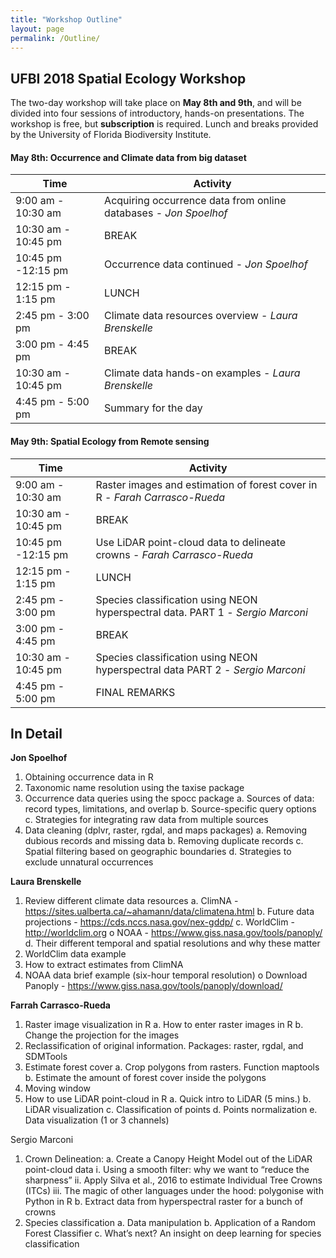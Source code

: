 ```yaml
---
title: "Workshop Outline"
layout: page
permalink: /Outline/
---
```


## UFBI 2018 Spatial Ecology Workshop

The two-day workshop will take place on **May 8th and 9th**, and will be divided into four sessions of introductory, hands-on presentations. The workshop is free, but **subscription** is required. Lunch and breaks provided by the University of Florida Biodiversity Institute.


#### May 8th: Occurrence and Climate data from big dataset

| Time  | Activity |
| ------------- | ------------- |
| 9:00 am - 10:30 am  | Acquiring occurrence data from online databases - *Jon Spoelhof*  |
| 10:30 am - 10:45 pm  | BREAK  |
| 10:45 pm -12:15 pm | Occurrence data continued - *Jon Spoelhof*  |
| 12:15 pm - 1:15 pm  | LUNCH  |
| 2:45 pm - 3:00 pm  | Climate data resources overview - *Laura Brenskelle*  |
| 3:00 pm - 4:45 pm  | BREAK  |
| 10:30 am - 10:45 pm  | Climate data hands-on examples - *Laura Brenskelle*  |
| 4:45 pm - 5:00 pm  | Summary for the day  |

#### May 9th: Spatial Ecology from Remote sensing

| Time  | Activity |
| ------------- | ------------- |
| 9:00 am - 10:30 am  | Raster images and estimation of forest cover in R - *Farah Carrasco-Rueda*  |
| 10:30 am - 10:45 pm  | BREAK  |
| 10:45 pm -12:15 pm | Use LiDAR point-cloud data to delineate crowns - *Farah Carrasco-Rueda*  |
| 12:15 pm - 1:15 pm  | LUNCH  |
| 2:45 pm - 3:00 pm  | 	Species classification using NEON hyperspectral data. PART 1 - *Sergio Marconi* |
| 3:00 pm - 4:45 pm  | BREAK  |
| 10:30 am - 10:45 pm  | Species classification using NEON hyperspectral data PART 2 - *Sergio Marconi*  |
| 4:45 pm - 5:00 pm  | FINAL REMARKS |


## In Detail

**Jon Spoelhof**
1.	Obtaining occurrence data in R
2.	Taxonomic name resolution using the taxise package
3.	Occurrence data queries using the spocc package
a.	Sources of data: record types, limitations, and overlap
b.	Source-specific query options
c.	Strategies for integrating raw data from multiple sources
4.	Data cleaning (dplvr, raster, rgdal, and maps packages)
a.	Removing dubious records and missing data
b.	Removing duplicate records
c.	Spatial filtering based on geographic boundaries
d.	Strategies to exclude unnatural occurrences

**Laura Brenskelle**
1.	Review different climate data resources
a.	ClimNA - https://sites.ualberta.ca/~ahamann/data/climatena.html
b.	Future data projections - https://cds.nccs.nasa.gov/nex-gddp/
c.	WorldClim - http://worldclim.org
o	NOAA - https://www.giss.nasa.gov/tools/panoply/
d.	Their different temporal and spatial resolutions and why these matter
2.	WorldClim data example
3.	How to extract estimates from ClimNA
4.	NOAA data brief example (six-hour temporal resolution)
o	Download Panoply - https://www.giss.nasa.gov/tools/panoply/download/

**Farrah Carrasco-Rueda**
1.	Raster image visualization in R
a.	How to enter raster images in R
b.	Change the projection for the images
2.	Reclassification of original information. Packages: raster, rgdal, and SDMTools
3.	Estimate forest cover
a.	Crop polygons from rasters. Function maptools
b.	Estimate the amount of forest cover inside the polygons
4.	Moving window
5.	How to use LiDAR point-cloud in R
a.	Quick intro to LiDAR (5 mins.)
b.	LiDAR visualization
c.	Classification of points
d.	Points normalization
e.	Data visualization (1 or 3 channels)

Sergio Marconi
1.	Crown Delineation:
a.	Create a Canopy Height Model out of the LiDAR point-cloud data
i.	Using a smooth filter: why we want to “reduce the sharpness”
ii.	Apply Silva et al., 2016 to estimate Individual Tree Crowns (ITCs)
iii.	The magic of other languages under the hood: polygonise with Python in R
b.	Extract data from hyperspectral raster for a bunch of crowns
2.	Species classification
a.	Data manipulation
b.	Application of a Random Forest Classifier
c.	What’s next? An insight on deep learning for species classification 
